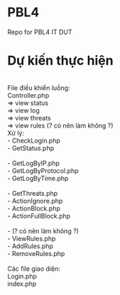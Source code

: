 # PBL4
Repo for PBL4 IT DUT

# Dự kiến thực hiện
</br> File điều khiển luồng:
</br> Controller.php
</br> => view status
</br> => view log
</br> => view threats
</br> => view rules (? có nên làm không ?)
</br> Xử lý:
</br> - CheckLogin.php
</br> - GetStatus.php
</br>
</br> - GetLogByIP.php
</br> - GetLogByProtocol.php
</br> - GetLogByTime.php
</br>
</br> - GetThreats.php
</br> - ActionIgnore.php
</br> - ActionBlock.php
</br> - ActionFullBlock.php
</br>
</br> - (? có nên làm không ?)
</br> - ViewRules.php
</br> - AddRules.php
</br> - RemoveRules.php
</br>
</br> Các file giao diện:
</br> Login.php
</br> index.php

